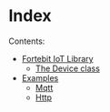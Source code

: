 # Index


Contents:

-   [Fortebit IoT Library](/latest/reference/libs/fortebit/iot/docs/iot/)
    -   [The Device class](/latest/reference/libs/fortebit/iot/docs/iot/#the-device-class)
-   [Examples](/latest/reference/libs/fortebit/iot/docs/examples/)
    -   [Mqtt](/latest/reference/libs/fortebit/iot/docs/examples/#mqtt)
    -   [Http](/latest/reference/libs/fortebit/iot/docs/examples/#http)
<!--stackedit_data:
eyJoaXN0b3J5IjpbLTkwODg2OTUyNl19
-->